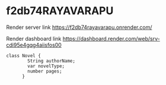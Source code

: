 # f2db74RAYAVARAPU
Render server link https://f2db74rayavarapu.onrender.com/

Render dashboard link https://dashboard.render.com/web/srv-cdi95e4gqg4aiisfos00
```
class Novel {
        String authorName;
        var novelType;
        number pages;
      }
```
